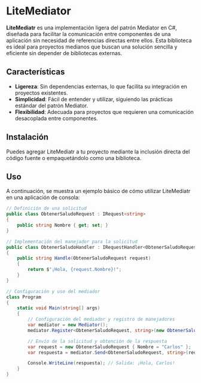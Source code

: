 # LiteMediator

**LiteMediatr** es una implementación ligera del patrón Mediator en C#, diseñada para facilitar la comunicación entre componentes de una aplicación sin necesidad de referencias directas entre ellos. Esta biblioteca es ideal para proyectos medianos que buscan una solución sencilla y eficiente sin depender de bibliotecas externas.

## Características

- **Ligereza**: Sin dependencias externas, lo que facilita su integración en proyectos existentes.
- **Simplicidad**: Fácil de entender y utilizar, siguiendo las prácticas estándar del patrón Mediator.
- **Flexibilidad**: Adecuada para proyectos que requieren una comunicación desacoplada entre componentes.

## Instalación

Puedes agregar LiteMediatr a tu proyecto mediante la inclusión directa del código fuente o empaquetándolo como una biblioteca.

## Uso

A continuación, se muestra un ejemplo básico de cómo utilizar LiteMediatr en una aplicación de consola:

```csharp
// Definición de una solicitud
public class ObtenerSaludoRequest : IRequest<string>
{
    public string Nombre { get; set; }
}

// Implementación del manejador para la solicitud
public class ObtenerSaludoHandler : IRequestHandler<ObtenerSaludoRequest, string>
{
    public string Handle(ObtenerSaludoRequest request)
    {
        return $"¡Hola, {request.Nombre}!";
    }
}

// Configuración y uso del mediador
class Program
{
    static void Main(string[] args)
    {
        // Configuración del mediador y registro de manejadores
        var mediator = new Mediator();
        mediator.Register<ObtenerSaludoRequest, string>(new ObtenerSaludoHandler());

        // Envío de la solicitud y obtención de la respuesta
        var request = new ObtenerSaludoRequest { Nombre = "Carlos" };
        var respuesta = mediator.Send<ObtenerSaludoRequest, string>(request);

        Console.WriteLine(respuesta); // Salida: ¡Hola, Carlos!
    }
}
